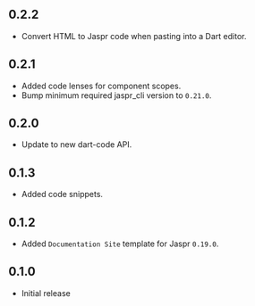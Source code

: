 ## 0.2.2

- Convert HTML to Jaspr code when pasting into a Dart editor.

## 0.2.1

- Added code lenses for component scopes.
- Bump minimum required jaspr_cli version to `0.21.0`.

## 0.2.0

- Update to new dart-code API.

## 0.1.3

- Added code snippets.

## 0.1.2

- Added `Documentation Site` template for Jaspr `0.19.0`.

## 0.1.0

- Initial release